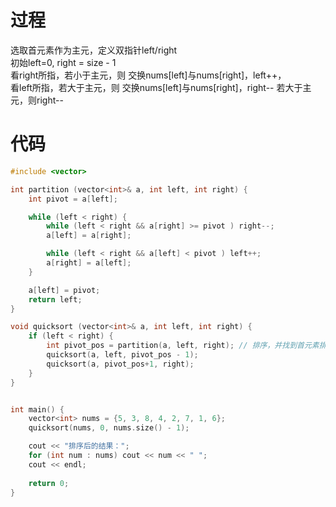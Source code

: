 # 过程
选取首元素作为主元，定义双指针left/right  
初始left=0, right = size - 1  
看right所指，若小于主元，则
    交换nums[left]与nums[right]，left++，  
    看left所指，若大于主元，则
        交换nums[left]与nums[right]，right--
若大于主元，则right--  


# 代码

```c++
#include <vector>

int partition (vector<int>& a, int left, int right) {
    int pivot = a[left];

    while (left < right) {
        while (left < right && a[right] >= pivot ) right--;
        a[left] = a[right];

        while (left < right && a[left] < pivot ) left++;
        a[right] = a[left];
    }

    a[left] = pivot;
    return left;
}

void quicksort (vector<int>& a, int left, int right) {
    if (left < right) {
        int pivot_pos = partition(a, left, right); // 排序，并找到首元素排序后应该放在哪里
        quicksort(a, left, pivot_pos - 1);
        quicksort(a, pivot_pos+1, right);
    }
}


int main() {
    vector<int> nums = {5, 3, 8, 4, 2, 7, 1, 6};
    quicksort(nums, 0, nums.size() - 1);

    cout << "排序后的结果：";
    for (int num : nums) cout << num << " ";
    cout << endl;
    
    return 0;
}
```
